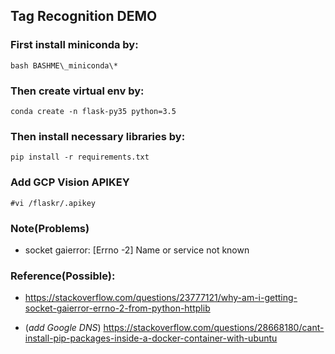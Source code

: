 ## Tag Recognition DEMO

### First install miniconda by:
```bash BASHME\_miniconda\*```

### Then create virtual env by:
```conda create -n flask-py35 python=3.5```

### Then install necessary libraries by:
```pip install -r requirements.txt```

### Add GCP Vision APIKEY
```#vi /flaskr/.apikey```

### Note(Problems)
- socket gaierror: \[Errno -2\] Name or service not known

### Reference(Possible):

- https://stackoverflow.com/questions/23777121/why-am-i-getting-socket-gaierror-errno-2-from-python-httplib

- (*add Google DNS*) https://stackoverflow.com/questions/28668180/cant-install-pip-packages-inside-a-docker-container-with-ubuntu
